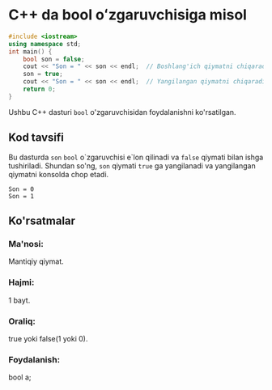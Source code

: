 # C++ da bool oʻzgaruvchisiga misol
```cpp
#include <iostream>
using namespace std;
int main() {
    bool son = false;
    cout << "Son = " << son << endl;  // Boshlang'ich qiymatni chiqaradi
    son = true;
    cout << "Son = " << son << endl;  // Yangilangan qiymatni chiqaradi
    return 0;
}

```
Ushbu C++ dasturi `bool` o'zgaruvchisidan foydalanishni ko'rsatilgan.
## Kod tavsifi
Bu dasturda `son` `bool` o\`zgaruvchisi e\`lon qilinadi va `false` qiymati bilan ishga tushiriladi.
Shundan so'ng, `son` qiymati `true` ga yangilanadi va yangilangan qiymatni konsolda chop etadi.
```console
Son = 0
Son = 1
```
## Ko'rsatmalar
### Ma'nosi:
Mantiqiy qiymat.
### Hajmi:
1 bayt.
### Oraliq:
true yoki false(1 yoki 0).
### Foydalanish:
bool a;
